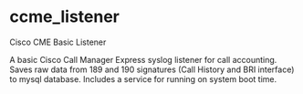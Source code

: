 ccme_listener
=============

Cisco CME Basic Listener

A basic Cisco Call Manager Express syslog listener for call accounting. Saves raw data from 189 and 190 signatures (Call History and BRI interface) to mysql database. Includes a service for running on system boot time.